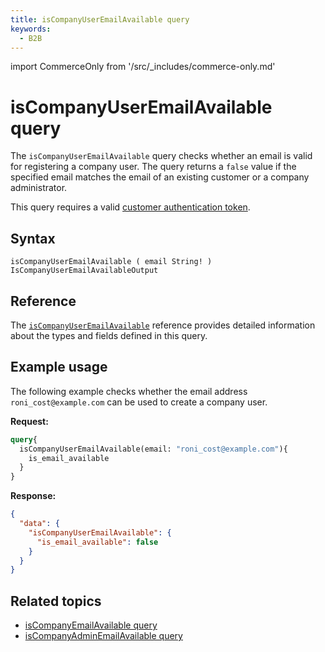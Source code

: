 ```yaml
---
title: isCompanyUserEmailAvailable query
keywords:
  - B2B
---
```


import CommerceOnly from '/src/_includes/commerce-only.md'

<CommerceOnly />

# isCompanyUserEmailAvailable query

The `isCompanyUserEmailAvailable` query checks whether an email is valid for registering a company user. The query returns a `false` value if the specified email matches the email of an existing customer or a company administrator.

This query requires a valid [customer authentication token](../../../customer/mutations/generate-token.md).

## Syntax

`isCompanyUserEmailAvailable ( email String! ) IsCompanyUserEmailAvailableOutput`

## Reference

The [`isCompanyUserEmailAvailable`](https://developer.adobe.com/commerce/webapi/graphql-api/index.html#query-isCompanyUserEmailAvailable) reference provides detailed information about the types and fields defined in this query.

## Example usage

The following example checks whether the email address `roni_cost@example.com` can be used to create a company user.

**Request:**

```graphql
query{
  isCompanyUserEmailAvailable(email: "roni_cost@example.com"){
    is_email_available
  }
}
```

**Response:**

```json
{
  "data": {
    "isCompanyUserEmailAvailable": {
      "is_email_available": false
    }
  }
}
```

## Related topics

*  [isCompanyEmailAvailable query](is-company-email-available.md)
*  [isCompanyAdminEmailAvailable query](is-company-admin-email-available.md)
